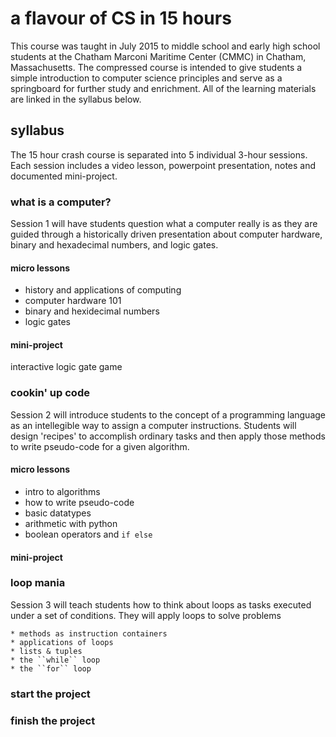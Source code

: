 # a flavour of CS in 15 hours 

This course was taught in July 2015 to middle school and early high school students at the Chatham Marconi Maritime Center (CMMC) in Chatham,
Massachusetts. The compressed course is intended to give students a simple introduction to computer science principles and serve as a
springboard for further study and enrichment. All of the learning materials are linked in the syllabus below.

## syllabus

The 15 hour crash course is separated into 5 individual 3-hour sessions. Each session includes a video lesson, powerpoint
presentation, notes and documented mini-project.

### what is a computer?

Session 1 will have students question what a computer really is as they are guided through a historically driven presentation about computer
hardware, binary and hexadecimal numbers, and logic gates.

#### micro lessons
  * history and applications of computing
  * computer hardware 101
  * binary and hexidecimal numbers
  * logic gates

#### mini-project

interactive logic gate game

### cookin' up code

Session 2 will introduce students to the concept of a programming language as an intellegible way to assign a computer instructions.
Students will design 'recipes' to accomplish ordinary tasks and then apply those methods to write pseudo-code for a given algorithm.

#### micro lessons
  * intro to algorithms
  * how to write pseudo-code
  * basic datatypes
  * arithmetic with python
  * boolean operators and ``if else``


#### mini-project
  

### loop mania

Session 3 will teach students how to think about loops as tasks executed under a set of conditions. They will apply loops to
solve problems

	* methods as instruction containers
	* applications of loops
	* lists & tuples
	* the ``while`` loop
	* the ``for`` loop


### start the project


### finish the project

